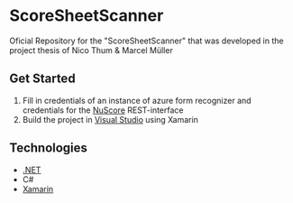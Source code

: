 # ScoreSheetScanner
Oficial Repository for the "ScoreSheetScanner" that was developed in the project thesis of Nico Thum & Marcel Müller

## Get Started

1. Fill in credentials of an instance of azure form recognizer and credentials for the [NuScore](https://www.ttbw.de/service/click-tt-ergebnisdienst) REST-interface
2. Build the project in [Visual Studio](https://visualstudio.microsoft.com/de/vs/) using Xamarin

## Technologies

* [.NET](https://dotnet.microsoft.com/)
* C#
* [Xamarin](https://dotnet.microsoft.com/apps/xamarin)
